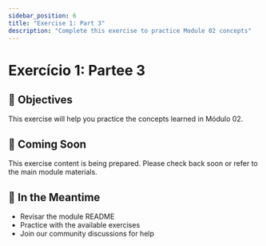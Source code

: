 ```yaml
---
sidebar_position: 6
title: "Exercise 1: Part 3"
description: "Complete this exercise to practice Module 02 concepts"
---
```


# Exercício 1: Partee 3

## 🎯 Objectives

This exercise will help you practice the concepts learned in Módulo 02.

## 📝 Coming Soon

This exercise content is being prepared. Please check back soon or refer to the main module materials.

## 🚀 In the Meantime

- Revisar the module README
- Practice with the available exercises
- Join our community discussions for help
